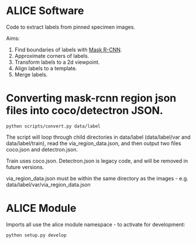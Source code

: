 # ALICE Software

Code to extract labels from pinned specimen images.

Aims:
1. Find boundaries of labels with [Mask R-CNN](https://github.com/matterport/Mask_RCNN).
1. Approximate corners of labels.
1. Transform labels to a 2d viewpoint.
1. Align labels to a template.
1. Merge labels.


# Converting mask-rcnn region json files into coco/detectron JSON.

```
python scripts/convert.py data/label
```

The script will loop through child directories in data/label (data/label/var and data/label/train), read the via_region_data.json, and then output two files coco.json and detectron.json.

Train uses coco.json. Detectron.json is legacy code, and will be removed in future versions. 

via_region_data.json must be within the same directory as the images - e.g. data/label/var/via_region_data.json


# ALICE Module

Imports all use the alice module namespace - to activate for development:

```
python setup.py develop
```


